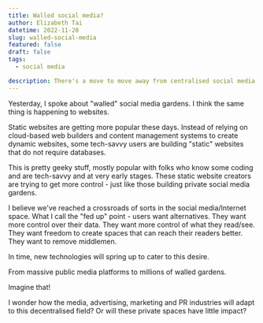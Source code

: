 ```yaml
---
title: Walled social media?
author: Elizabeth Tai
datetime: 2022-11-20
slug: walled-social-media
featured: false
draft: false
tags:
  - social media

description: There's a move to move away from centralised social media to more walled, decentralised ones
---
```


Yesterday, I spoke about "walled" social media gardens. I think the same thing is happening to websites.

Static websites are getting more popular these days. Instead of relying on cloud-based web builders and content management systems to create dynamic websites, some tech-savvy users are building "static" websites that do not require databases.

This is pretty geeky stuff, mostly popular with folks who know some coding and are tech-savvy and at very early stages. These static website creators are trying to get more control - just like those building private social media gardens.

I believe we've reached a crossroads of sorts in the social media/Internet space. What I call the "fed up" point - users want alternatives. They want more control over their data. They want more control of what they read/see. They want freedom to create spaces that can reach their readers better. They want to remove middlemen.

In time, new technologies will spring up to cater to this desire.

From massive public media platforms to millions of walled gardens.

Imagine that!

I wonder how the media, advertising, marketing and PR industries will adapt to this decentralised field? Or will these private spaces have little impact?
